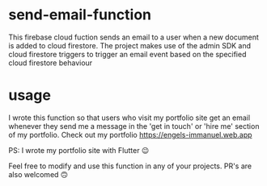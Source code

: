 # send-email-function

This firebase cloud fuction sends an email to a user when a new document is added to cloud firestore. The project makes use of the admin SDK and cloud firestore triggers to trigger an email event based on the specified cloud firestore behaviour

# usage
I wrote this function so that users who visit my portfolio site get an email whenever they send me a message in the 'get in touch' or 'hire me' section of my portfolio. Check out my portfolio https://engels-immanuel.web.app

PS: I wrote my portfolio site with Flutter 😉

Feel free to modify and use this function in any of your projects. PR's are also welcomed 🙃
